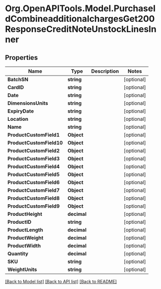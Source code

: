 # Org.OpenAPITools.Model.PurchaseIdCombineadditionalchargesGet200ResponseCreditNoteUnstockLinesInner

## Properties

Name | Type | Description | Notes
------------ | ------------- | ------------- | -------------
**BatchSN** | **string** |  | [optional] 
**CardID** | **string** |  | [optional] 
**Date** | **string** |  | [optional] 
**DimensionsUnits** | **string** |  | [optional] 
**ExpiryDate** | **string** |  | [optional] 
**Location** | **string** |  | [optional] 
**Name** | **string** |  | [optional] 
**ProductCustomField1** | **Object** |  | [optional] 
**ProductCustomField10** | **Object** |  | [optional] 
**ProductCustomField2** | **Object** |  | [optional] 
**ProductCustomField3** | **Object** |  | [optional] 
**ProductCustomField4** | **Object** |  | [optional] 
**ProductCustomField5** | **Object** |  | [optional] 
**ProductCustomField6** | **Object** |  | [optional] 
**ProductCustomField7** | **Object** |  | [optional] 
**ProductCustomField8** | **Object** |  | [optional] 
**ProductCustomField9** | **Object** |  | [optional] 
**ProductHeight** | **decimal** |  | [optional] 
**ProductID** | **string** |  | [optional] 
**ProductLength** | **decimal** |  | [optional] 
**ProductWeight** | **decimal** |  | [optional] 
**ProductWidth** | **decimal** |  | [optional] 
**Quantity** | **decimal** |  | [optional] 
**SKU** | **string** |  | [optional] 
**WeightUnits** | **string** |  | [optional] 

[[Back to Model list]](../README.md#documentation-for-models) [[Back to API list]](../README.md#documentation-for-api-endpoints) [[Back to README]](../README.md)

